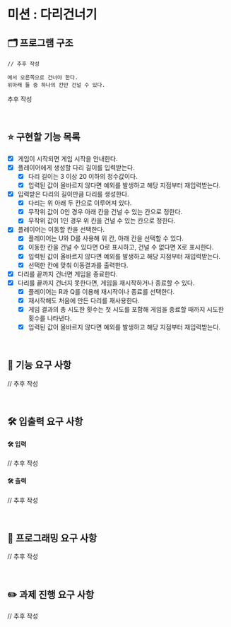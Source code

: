 # 미션 : 다리건너기

## 🗂️ 프로그램 구조

```
// 추후 작성

에서 오른쪽으로 건너야 한다.
위아래 둘 중 하나의 칸만 건널 수 있다.

```

추후 작성

<br/>

## ⭐ 구현할 기능 목록

- [x] 게임이 시작되면 게임 시작을 안내한다.
- [x] 플레이어에게 생성할 다리 길이를 입력받는다.
  - [x] 다리 길이는 3 이상 20 이하의 정수값이다.
  - [x] 입력된 값이 올바르지 않다면 예외를 발생하고 해당 지점부터 재입력받는다.
- [x] 입력받은 다리의 길이만큼 다리를 생성한다.
  - [x] 다리는 위 아래 두 칸으로 이루어져 있다.
  - [x] 무작위 값이 0인 경우 아래 칸을 건널 수 있는 칸으로 정한다.
  - [x] 무작위 값이 1인 경우 위 칸을 건널 수 있는 칸으로 정한다.
- [x] 플레이어는 이동할 칸을 선택한다.
  - [x] 플레이어는 U와 D를 사용해 위 칸, 아래 칸을 선택할 수 있다.
  - [x] 이동한 칸을 건널 수 있다면 O로 표시하고, 건널 수 없다면 X로 표시한다.
  - [x] 입력된 값이 올바르지 않다면 예외를 발생하고 해당 지점부터 재입력받는다.
  - [x] 선택한 칸에 맞춰 이동결과를 출력한다.
- [x] 다리를 끝까지 건너면 게임을 종료한다.
- [x] 다리를 끝까지 건너지 못한다면, 게임을 재시작하거나 종료할 수 있다.
  - [x] 플레이어는 R과 Q를 이용해 재시작이나 종료를 선택한다.
  - [x] 재시작해도 처음에 만든 다리를 재사용한다.
  - [x] 게임 결과의 총 시도한 횟수는 첫 시도를 포함해 게임을 종료할 때까지 시도한 횟수를 나타낸다.
  - [x] 입력된 값이 올바르지 않다면 예외를 발생하고 해당 지점부터 재입력받는다.

<br/>

## 🚀 기능 요구 사항

// 추후 작성

<br/>

## 🛠️ 입출력 요구 사항

#### 🛠️ 입력

// 추후 작성

#### 🛠️ 출력

// 추후 작성

<br/>

## 🎯 프로그래밍 요구 사항

// 추후 작성

<br/>

## ✏️ 과제 진행 요구 사항

// 추후 작성
